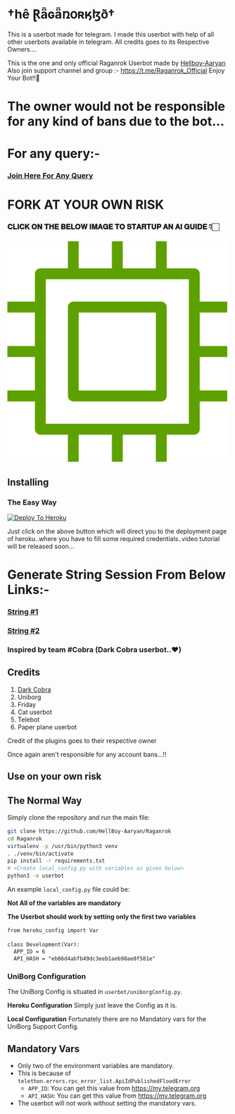 # †hê Ɽǟɢǟռօʀӄɮð†
This is a userbot made for telegram. I made this userbot with help of all other userbots available in telegram. All credits goes to its Respective Owners....

This is the one and only official Raganrok Userbot made by [Hellboy-Aaryan](https://t.me/itsvani0) Also join support channel and group :- https://t.me/Raganrok_Official Enjoy Your Bot!!💝


# The owner would not be responsible for any kind of bans due to the bot...


# For any query:-
### [Join Here For Any Query](https://t.me/Hellion_OP)

# FORK AT YOUR OWN RISK

### 𝐂𝐋𝐈𝐂𝐊 𝐎𝐍 𝐓𝐇𝐄 𝐁𝐄𝐋𝐎𝐖 𝐈𝐌𝐀𝐆𝐄 𝐓𝐎 𝐒𝐓𝐀𝐑𝐓𝐔𝐏 𝐀𝐍 𝐀𝐈 𝐆𝐔𝐈𝐃𝐄 👇🏻

### [![](https://raw.githubusercontent.com/acervenky/animated-github-badges/master/assets/devbadge.gif)](https://replit.com/@hellboy1403/guide#Main.java)

## Installing

### The Easy Way

[![Deploy To Heroku](https://www.herokucdn.com/deploy/button.svg)](https://heroku.com/deploy?template=https://github.com/Hellboy-Aaryan/Raganrok/)

Just click on the above button which will direct you to the deployment page of heroku..where you have to fill some required credentials..video tutorial will be released soon...

# Generate String Session From Below Links:-

### [String #1](https://extrasmallflakyactiveserverpages.hellboy1403.repl.run)

### [String #2](https://extrasmallflakyactiveserverpages.hellboy1403.repl.run)

### Inspired by team #Cobra (Dark Cobra userbot..❤)

## Credits

1. [Dark Cobra](https://github.com/DARK-COBRA/DARKCOBRA/)
2. Uniborg
3. Friday
4. Cat userbot
5. Telebot
6. Paper plane userbot

Credit of the plugins goes to their respective owner

Once again aren't responsible for any account bans...!!

## Use on your own risk

## The Normal Way

Simply clone the repository and run the main file:
```sh
git clone https://github.com/HellBoy-Aaryan/Raganrok
cd Raganrok
virtualenv -p /usr/bin/python3 venv
. ./venv/bin/activate
pip install -r requirements.txt
# <Create local_config.py with variables as given below>
python3 -m userbot
```

An example `local_config.py` file could be:

**Not All of the variables are mandatory**

__The Userbot should work by setting only the first two variables__

```python3
from heroku_config import Var

class Development(Var):
  APP_ID = 6
  API_HASH = "eb06d4abfb49dc3eeb1aeb98ae0f581e"
```

### UniBorg Configuration

The UniBorg Config is situated in `userbot/uniborgConfig.py`.

**Heroku Configuration**
Simply just leave the Config as it is.

**Local Configuration**
Fortunately there are no Mandatory vars for the UniBorg Support Config.

## Mandatory Vars

- Only two of the environment variables are mandatory.
- This is because of `telethon.errors.rpc_error_list.ApiIdPublishedFloodError`
    - `APP_ID`:   You can get this value from https://my.telegram.org
    - `API_HASH`:   You can get this value from https://my.telegram.org
- The userbot will not work without setting the mandatory vars.
